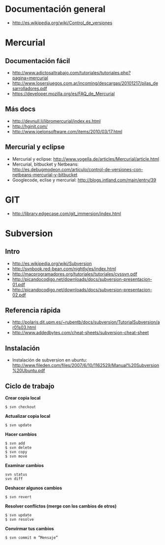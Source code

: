 

# Documentación general #
  * http://es.wikipedia.org/wiki/Control_de_versiones

# Mercurial #
## Documentación fácil ##
  * http://www.adictosaltrabajo.com/tutoriales/tutoriales.php?pagina=mercurial
  * http://www.losersjuegos.com.ar/incoming/descargas/20101217/pilas_desarrolladores.pdf
  * https://developer.mozilla.org/es/FAQ_de_Mercurial

## Más docs ##
  * http://devnull.li/libromercurial/index.es.html
  * http://hginit.com/
  * http://www.joelonsoftware.com/items/2010/03/17.html
## Mercurial y eclipse ##
  * Mercurial y eclipse: http://www.vogella.de/articles/Mercurial/article.html
  * Mercurial, bitbucket y Netbeans: http://es.debugmodeon.com/articulo/control-de-versiones-con-netbeans-mercurial-y-bitbucket
  * Googlecode, eclise y mercurial: http://blogs.intland.com/main/entry/39

# GIT #
  * http://library.edgecase.com/git_immersion/index.html

# Subversion #
## Intro ##
  * http://es.wikipedia.org/wiki/Subversion
  * http://svnbook.red-bean.com/nightly/es/index.html
  * http://macprogramadores.org/tutoriales/tutoriales/cvssvn.pdf
  * http://picandocodigo.net/downloads/docs/subversion-presentacion-01.pdf
  * http://picandocodigo.net/downloads/docs/subversion-presentacion-02.pdf
## Referencia rápida ##
  * http://polaris.dit.upm.es/~rubentb/docs/subversion/TutorialSubversion/ar01s03.html
  * http://www.addedbytes.com/cheat-sheets/subversion-cheat-sheet
## Instalación ##
  * Instalación de subversion en ubuntu: http://www.fileden.com/files/2007/6/10/1162529/Manual%20Subversion%20Ubuntu.pdf
## Ciclo de trabajo ##
**Crear copia local**
```
$ svn checkout 
```
**Actualizar copia local**
```
$ svn update
```
**Hacer cambios**
```
$ svn add
$ svn delete
$ svn copy
$ svn move
```
**Examinar cambios**
```
svn status
svn diff
```
**Deshacer algunos cambios**
```
$ svn revert
```
**Resolver conflictos (merge con los cambios de otros)**
```
$ svn update
$ svn resolve
```
**Convirmar tus cambios**
```
$ svn commit ­m ”Mensaje”
```